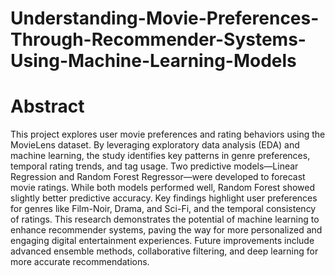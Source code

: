 # Understanding-Movie-Preferences-Through-Recommender-Systems-Using-Machine-Learning-Models

# Abstract
This project explores user movie preferences and rating behaviors using the MovieLens dataset. By leveraging exploratory data analysis (EDA) and machine learning, the study identifies key patterns in genre preferences, temporal rating trends, and tag usage. Two predictive models—Linear Regression and Random Forest Regressor—were developed to forecast movie ratings. While both models performed well, Random Forest showed slightly better predictive accuracy. Key findings highlight user preferences for genres like Film-Noir, Drama, and Sci-Fi, and the temporal consistency of ratings. This research demonstrates the potential of machine learning to enhance recommender systems, paving the way for more personalized and engaging digital entertainment experiences. Future improvements include advanced ensemble methods, collaborative filtering, and deep learning for more accurate recommendations.
